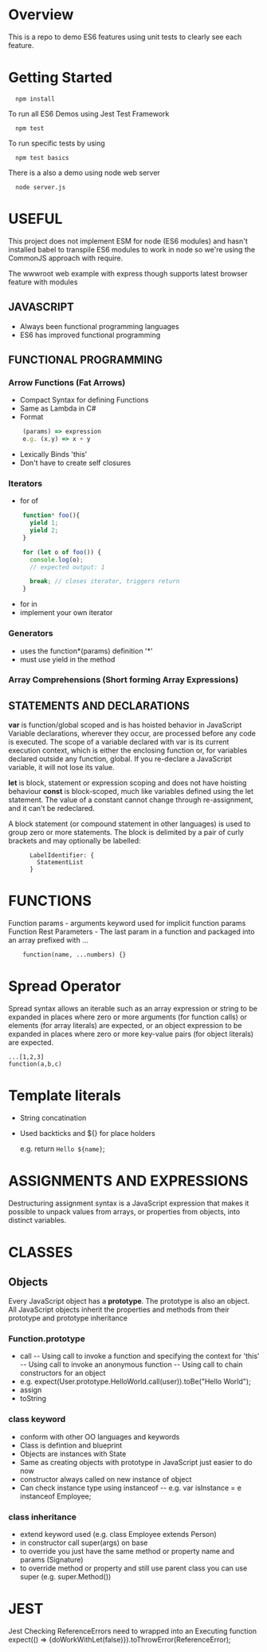 # Overview
This is a repo to demo ES6 features using unit tests to clearly see each feature.

# Getting Started
``` 
  npm install
``` 
To run all ES6 Demos using Jest Test Framework
``` 
  npm test
``` 
To run specific tests by using
``` 
  npm test basics
``` 
There is a also a demo using node web server
``` 
  node server.js
``` 

# USEFUL

This project does not implement ESM for node (ES6 modules) and hasn't installed babel to transpile ES6 modules to work in node so we're using the CommonJS approach with require.

The wwwroot web example with express though supports latest browser feature with modules

## JAVASCRIPT
* Always been functional programming languages
* ES6 has improved functional programming

## FUNCTIONAL PROGRAMMING
### Arrow Functions (Fat Arrows)
- Compact Syntax for defining Functions
- Same as Lambda in C#
- Format
``` JavaScript
    (params) => expression
    e.g. (x,y) => x + y
```

  - Lexically Binds 'this'
  - Don't have to create self closures

### Iterators
- for of
``` JavaScript
    function* foo(){
      yield 1;
      yield 2;
    }

    for (let o of foo()) {
      console.log(o);
      // expected output: 1

      break; // closes iterator, triggers return
    }
``` 

- for in
- implement your own iterator

### Generators
- uses the function*(params) definition '*'
- must use yield in the method

### Array Comprehensions (Short forming Array Expressions)

## STATEMENTS AND DECLARATIONS
**var** is function/global scoped and is has hoisted behavior in JavaScript
Variable declarations, wherever they occur, are processed before any code is executed. The scope of a variable declared with var is its current execution context, which is either the enclosing function or, for variables declared outside any function, global. If you re-declare a JavaScript variable, it will not lose its value.

**let** is block, statement or expression scoping and does not have hoisting behaviour
**const** is block-scoped, much like variables defined using the let statement. The value of a constant cannot change through re-assignment, and it can't be redeclared.

A block statement (or compound statement in other languages) is used to group zero or more statements. The block is delimited by a pair of curly brackets and may optionally be labelled:
``` 
      LabelIdentifier: {
        StatementList
      }
``` 

# FUNCTIONS
Function params - arguments keyword used for implicit function params
Function Rest Parameters - The last param in a function and packaged into an array prefixed with ...
``` 
    function(name, ...numbers) {}
``` 

# Spread Operator
Spread syntax allows an iterable such as an array expression or string to be expanded in places where zero or more arguments (for function calls) or elements (for array literals) are expected, or an object expression to be expanded in places where zero or more key-value pairs (for object literals) are expected.

    ...[1,2,3]
    function(a,b,c)

# Template literals
- String concatination
- Used backticks and ${} for place holders

    e.g. return `Hello ${name}`;

# ASSIGNMENTS AND EXPRESSIONS
Destructuring assignment syntax is a JavaScript expression that makes it possible to unpack values from arrays, or properties from objects, into distinct variables.

# CLASSES

## Objects
Every JavaScript object has a **prototype**. The prototype is also an object.
All JavaScript objects inherit the properties and methods from their prototype and prototype inheritance

### Function.prototype
- call
-- Using call to invoke a function and specifying the context for 'this'
-- Using call to invoke an anonymous function
-- Using call to chain constructors for an object
- e.g. expect(User.prototype.HelloWorld.call(user)).toBe("Hello World");
- assign
- toString

### class keyword
- conform with other OO languages and keywords
- Class is defintion and blueprint
- Objects are instances with State
- Same as creating objects with prototype in JavaScript just easier to do now
- constructor always called on new instance of object
- Can check instance type using instanceof
-- e.g. var isInstance = e instanceof Employee;

### class inheritance
- extend keyword used (e.g. class Employee extends Person)
- in constructor call super(args) on base
- to override you just have the same method or property name and params (Signature)
- to override method or property and still use parent class you can use super (e.g. super.Method())


# JEST
Jest Checking ReferenceErrors need to wrapped into an Executing function
    expect(() => {doWorkWithLet(false)}).toThrowError(ReferenceError);
